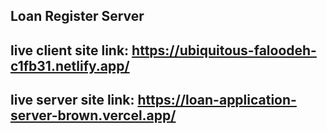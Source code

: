 ## Loan Register Server
## live client site link: https://ubiquitous-faloodeh-c1fb31.netlify.app/
## live server site link: https://loan-application-server-brown.vercel.app/